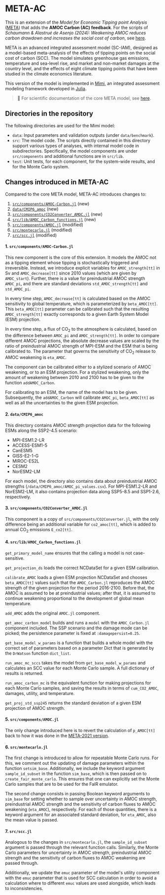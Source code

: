 # META-AC

This is an extension of the _Model for Economic Tipping point Analysis_ ([META](https://github.com/openmodels/META)) that adds the **AMOC Carbon (AC) feedback**. For the scripts of _Schaumann & Alastrué de Asenjo (2024): Weakening AMOC reduces carbon drawdown and increases the social cost of carbon_, see [here](https://github.com/felixschaumann/AMOC-Carbon).

META is an advanced integrated assessment model (SC-IAM), designed as a model-based meta-analysis of the effects of tipping points on the social cost of carbon (SCC). The model simulates greenhouse gas emissions, temperature and sea-level rise, and market and non-market damages at the country level, and the effects of eight climate tipping points that have been studied in the climate economics literature.

This version of the model is implemented in [Mimi](https://www.mimiframework.org/), an integrated assessment modeling framework developed in [Julia](https://julialang.org/). 

> 📖 For scientific documentation of the core META model, see [here](https://docs.google.com/viewer?url=https://raw.githubusercontent.com/openmodels/META/master/docs.pdf).

## Directories in the repository

The following directories are used for the Mimi model:

 - `data`: Input parameters and validation outputs (under
   `data/benchmark`).
 - `src`: The model code. The scripts directly contained in this directory
   support various types of analyses, with internal model code in
   subdirectories. Specifically, the model components are under
   `src/components` and additional functions are in `src/lib`.
 - `test`: Unit tests, for each component, for the system-wide
   results, and for the Monte Carlo system.
   
## Changes introduced in META-AC 
 
Compared to the core META model, META-AC introduces changes to:

1. [`src/components/AMOC-Carbon.jl`](#1-srccomponentsamoc-carbonjl) (new)
2. [`data/CMIP6_amoc`](#2-datacmip6_amoc) (new)
3. [`src/components/CO2Converter_AMOC.jl`](#3-srccomponentsco2converter_amocjl) (new)
4. [`src/lib/AMOC_Carbon_functions.jl`](#4-srclibamoc_carbon_functionsjl) (new)
5. [`src/components/AMOC.jl`](#5-srccomponentsamocjl) (modified)
6. [`src/montecarlo.jl`](#6-srcmontecarlojl) (modified)
7. [`src/scc.jl`](#7-srcsccjl) (modified)
 
#### 1. `src/components/AMOC-Carbon.jl`

This new component is the core of this extension. It models the AMOC not as a tipping element whose tipping is stochastically triggered and irreversible. Instead, we introduce explicit variables for `AMOC_strength[tt]` in Sv and `AMOC_decrease[tt]` since 2010 values (which are given by `AMOC_start`).
Further, there is a value for preindustrial AMOC strength `AMOC_pi`, and there are standard deviations `std_AMOC_strength[tt]` and `std_AMOC_pi`.

In every time step, `AMOC_decrease[tt]` is calculated based on the AMOC sensitivity to global temperature, which is parameterized by `beta_AMOC[tt]`. 
This `beta_AMOC[tt]` parameter can be calibrated such that the resulting `AMOC_strength[tt]` exactly corresponds to a given Earth System Model (ESM) projection.

In every time step, a flux of CO$_2$ to the atmosphere is calculated, based on the difference between `AMOC_pi` and `AMOC_strength[tt]`. In order to compare different AMOC projections, the absolute decrease values are scaled by the ratio of preindustrial AMOC strength of MPI-ESM and the ESM that is being calibrated to. The parameter that governs the sensitivity of CO$_2$ release to AMOC weakening is `eta_AMOC`.

The component can be calibrated either to a stylized scenario of AMOC weakening, or to an ESM projection. For a stylized weakening, only the amount of weakening between 2010 and 2100 has to be given to the function `addAMOC_Carbon`.

For calibrating to an ESM, the name of the model has to be given. Subsequently, the `addAMOC_Carbon` will calibrate `AMOC_pi`, `beta_AMOC[tt]` as well as all the uncertainties to the given ESM projection.

#### 2. `data/CMIP6_amoc`

This directory contains AMOC strength projection data for the following ESMs along the SSP2-4.5 scenario:

- MPI-ESM1.2-LR
- ACCESS-ESM1-5
- CanESM5
- GISS-E2-1-G
- MIROC-ES2L
- CESM2
- NorESM2-LM

For each model, the directory also contains data about preindustrial AMOC strengths (`/data/CMIP6_amoc/AMOC_pi_values.csv`). For MPI-ESM1.2-LR and NorESM2-LM, it also contains projection data along SSP5-8.5 and SSP1-2.6, respectively.

#### 3. `src/components/CO2Converter_AMOC.jl`

This component is a copy of `src/components/CO2Converter.jl`, with the only difference being an additional variable for `co2_amoc[tt]`, which is added to annual CO$_2$ emissions `E_co2[tt]`.

#### 4. `src/lib/AMOC_Carbon_functions.jl`

`get_primary_model_name` ensures that the calling a model is not case-sensitive.

`get_projection_ds` loads the correct NCDataSet for a given ESM calibration.

`calibrate_AMOC` loads a given ESM projection NCDataSet and chooses `beta_AMOC[tt]` values such that the `AMOC_Carbon.jl` reproduces the AMOC strength of the given projection for the period 2016-2100. Before that, the AMOC is assumed to be at preindustrial values; after that, it is assumed to continue weakening proportional to the development of global mean temperature.

`add_AMOC` adds the original `AMOC.jl` component.

`get_amoc_carbon_model` builds and runs a `model` with the `AMOC_Carbon.jl` component included. The SSP scenario and the damage mode can be picked; the persistence parameter is fixed at `:damagepersist=0.25`.

`get_base_model_w_params` is a function that builds a whole model with the correct set of parameters based on a parameter Dict that is generated by the `DrWatson` function `dict_list`.

`run_amoc_mc_sccs` takes the model from `get_base_model_w_params` and calculates an SCC value for each Monte Carlo sample. A full dictionary of results is returned.

`run_amoc_carbon_mc` is the equivalent function for making projections for each Monte Carlo samples, and saving the results in terms of `cum_CO2_AMOC`, damages, utility, and temperature.

`get_proj_std_ssp245` returns the standard deviation of a given ESM projection of AMOC strength.

#### 5. `src/components/AMOC.jl`

The only change introduced here is to revert the calculation of `p_AMOC[tt]` back to how it was done in the [META-2021 version](https://github.com/openmodels/META-2021/blob/b9bacaf30403f9086ccea5632d7b96ad00d89de1/src/components/AMOC.jl#L22).

#### 6. `src/montecarlo.jl`

The first change is introduced to allow for repeatable Monte Carlo runs. For this, we comment out the updating of damage parameters within the function `setsim_base`. Additionally, we include the keyword argument `sample_id_subset` in the function `sim_base`, which is then passed on to `create_fair_monte_carlo`. This ensures that one can explicitly set the Monte Carlo samples that are to be used for the FaIR emulator.

The second change consists in passing Boolean keyword arguments to `sim_base` for setting whether to sample over uncertainty in AMOC strength, preindustrial AMOC strength and the sensitivity of carbon fluxes to AMOC weakening (`eta_AMOC`), respectively.
For each of those quantities, there is a keyword argument for an associated standard deviation, for `eta_AMOC`, also the mean value is passed.

#### 7. `src/scc.jl`

Analogous to the changes in `src/montecarlo.jl`, the `sample_id_subset` argument is passed through the relevant function calls. Similarly, the Monte Carlo parameters for uncertainty in AMOC strength, preindustrial AMOC strength and the sensitivity of carbon fluxes to AMOC weakening are passed through.

Additionally, we update the `emuc` parameter of the model's utility component with the `emuc` parameter that is used for SCC calculation in order to avoid a calculation where to different `emuc` values are used alongside, which leads to inconsistencies.